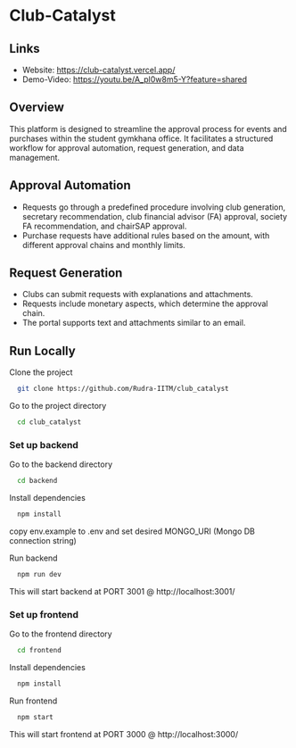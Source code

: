 
# Club-Catalyst

## Links
- Website: https://club-catalyst.vercel.app/
- Demo-Video: https://youtu.be/A_pl0w8m5-Y?feature=shared

## Overview
This platform is designed to streamline the approval process for events and purchases within the student gymkhana office. It facilitates a structured workflow for approval automation, request generation, and data management.

## Approval Automation
- Requests go through a predefined procedure involving club generation, secretary recommendation, club financial advisor (FA) approval, society FA recommendation, and chairSAP approval.
- Purchase requests have additional rules based on the amount, with different approval chains and monthly limits.

## Request Generation
- Clubs can submit requests with explanations and attachments.
- Requests include monetary aspects, which determine the approval chain.
- The portal supports text and attachments similar to an email.

## Run Locally

Clone the project

```bash
  git clone https://github.com/Rudra-IITM/club_catalyst
```

Go to the project directory

```bash
  cd club_catalyst
```
### Set up backend
Go to the backend directory
```bash
  cd backend
```
Install dependencies
```bash
  npm install
```
copy env.example to .env and set desired MONGO_URI (Mongo DB connection string)

Run backend

```bash
  npm run dev
```

This will start backend at PORT 3001 @ http://localhost:3001/

### Set up frontend
Go to the frontend directory
```bash
  cd frontend
```
Install dependencies
```bash
  npm install
```

Run frontend

```bash
  npm start
```

This will start frontend at PORT 3000 @ http://localhost:3000/


